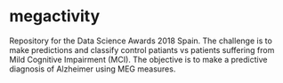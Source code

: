 # megactivity
Repository for the Data Science Awards 2018 Spain. The challenge is to make predictions and classify control patiants vs patients suffering from Mild Cognitive Impairment (MCI). The objective is to make a predictive diagnosis of Alzheimer using MEG measures.
